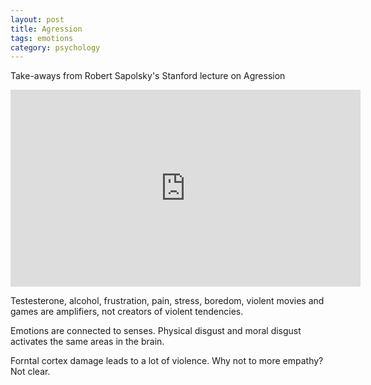 ```yaml
---
layout: post
title: Agression
tags: emotions
category: psychology
--- 
```


Take-aways from  Robert Sapolsky's Stanford lecture on Agression 

<iframe width="560" height="315" src="https://www.youtube.com/embed/wLE71i4JJiM" frameborder="0" allow="accelerometer; autoplay; encrypted-media; gyroscope; picture-in-picture" allowfullscreen></iframe>

Testesterone, alcohol, frustration, pain, stress, boredom, violent movies and games are amplifiers, not creators of violent tendencies.

Emotions are connected to senses. Physical disgust and moral disgust activates the same areas in the brain. 

Forntal cortex damage leads to a lot of violence. Why not to more empathy? Not clear. 

